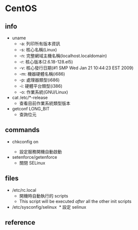 # CentOS

## info
* uname
  * -a: 列印所有版本資訊
  * -s: 核心名稱(Linux)
  * -n: 完整網域主機名稱(localhost.localdomain)
  * -r: 核心版本(2.6.18-128.el5)
  * -v: 核心發行日期(#1 SMP Wed Jan 21 10:44:23 EST 2009)
  * -m: 機器硬體名稱(i686)
  * -p: 處理器類型(i686)
  * -i: 硬體平台類型(i386)
  * -o: 作業系統(GNU/Linux)
* cat /etc/*-release
  * 查看目前作業系統類型版本
* getconf LONG_BIT
  * 查詢位元

## commands
* chkconfig <service> on
  * 設定服務開機自動啟動
* setenforce/getenforce
  * 關閉 SELinux

## files
* /etc/rc.local
  * 開機時自動執行的 scripts
  * This script will be executed *after* all the other init scripts
* /etc/sysconfig/selinux
  * 設定 selinux
  
## reference
